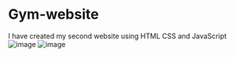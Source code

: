# Gym-website
I have created my second website using HTML CSS and JavaScript
![image](https://user-images.githubusercontent.com/68031934/130032777-441b4fdc-b362-407c-aaea-f2e3924072c4.png)
![image](https://user-images.githubusercontent.com/68031934/130032909-5273577e-ccdc-4031-8b6f-1fec584ebef6.png)
